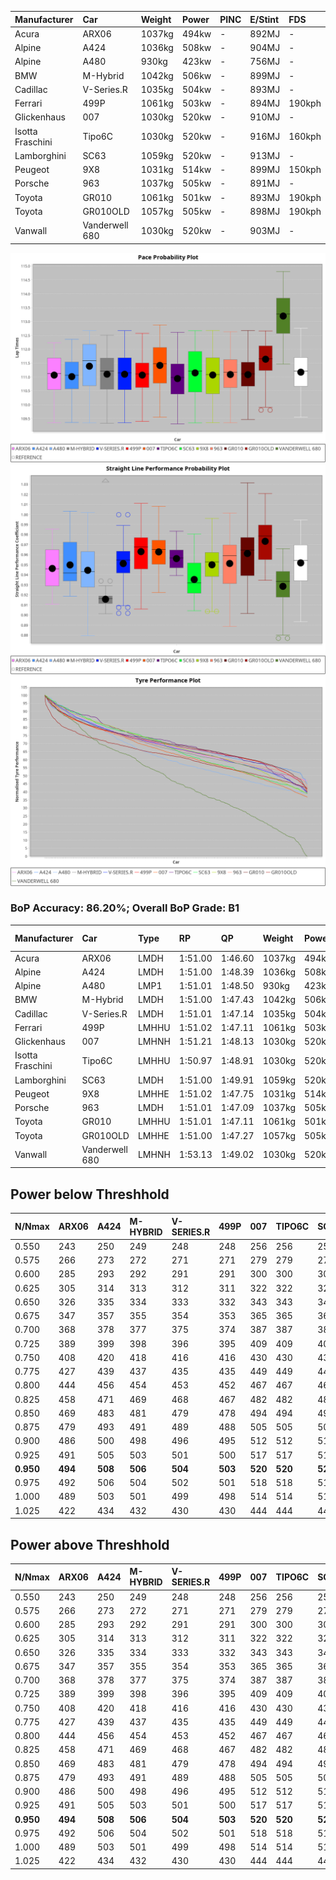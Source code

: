 | Manufacturer     | Car            | Weight | Power | PINC    | E/Stint | FDS     |
|:-|:-|:-|:-|:-|:-|:-|
| Acura            | ARX06          | 1037kg | 494kw |    -    | 892MJ   |    -    |
| Alpine           | A424           | 1036kg | 508kw |    -    | 904MJ   |    -    |
| Alpine           | A480           | 930kg  | 423kw |    -    | 756MJ   |    -    |
| BMW              | M-Hybrid       | 1042kg | 506kw |    -    | 899MJ   |    -    |
| Cadillac         | V-Series.R     | 1035kg | 504kw |    -    | 893MJ   |    -    |
| Ferrari          | 499P           | 1061kg | 503kw |    -    | 894MJ   | 190kph  |
| Glickenhaus      | 007            | 1030kg | 520kw |    -    | 910MJ   |    -    |
| Isotta Fraschini | Tipo6C         | 1030kg | 520kw |    -    | 916MJ   | 160kph  |
| Lamborghini      | SC63           | 1059kg | 520kw |    -    | 913MJ   |    -    |
| Peugeot          | 9X8            | 1031kg | 514kw |    -    | 899MJ   | 150kph  |
| Porsche          | 963            | 1037kg | 505kw |    -    | 891MJ   |    -    |
| Toyota           | GR010          | 1061kg | 501kw |    -    | 893MJ   | 190kph  |
| Toyota           | GR010OLD       | 1057kg | 505kw |    -    | 898MJ   | 190kph  |
| Vanwall          | Vanderwell 680 | 1030kg | 520kw |    -    | 903MJ   |    -    |

![PACECHART](./IMG/AUTO.png)
![STRAIGHTLINEPERFORMANCECHART](./IMG/AUTO_sp.png)
![TYREPERFORMANCECHART](./IMG/AUTO_tw.png)

### BoP Accuracy: 86.20%; Overall BoP Grade: B1
| Manufacturer     | Car            | Type  | RP      | QP      | Weight | Power¹ | Threshhold | PINC    | Power² | E/Stint | AVG Vmax  | FDS     | RDLC | L/Stint | BOP-Grade | Model Accuracy | Model Points | Match%  |
|:-|:-|:-|:-|:-|:-|:-|:-|:-|:-|:-|:-|:-|:-|:-|:-|:-|:-|:-|
| Acura            | ARX06          | LMDH  | 1:51.00 | 1:46.60 | 1037kg | 494kw  | 0.0kph     |    -    | 494kw  |  892MJ  | 282.67kph |    -    | 1.02 | 33      | -B2       | 100.00%        | 995          | 84.67%  |
| Alpine           | A424           | LMDH  | 1:51.00 | 1:48.39 | 1036kg | 508kw  | 0.0kph     |    -    | 508kw  |  904MJ  | 284.22kph |    -    | 1.02 | 33      | +C2       | 100.00%        | 642          | 72.79%  |
| Alpine           | A480           | LMP1  | 1:51.01 | 1:48.50 |  930kg | 423kw  | 0.0kph     |    -    | 423kw  |  756MJ  | 281.95kph |    -    | 0.99 | 31      | ~A1       | 60.26%         | 849          | 100.00% |
| BMW              | M-Hybrid       | LMDH  | 1:51.00 | 1:47.43 | 1042kg | 506kw  | 0.0kph     |    -    | 506kw  |  899MJ  | 279.77kph |    -    | 1.02 | 33      | -A2       | 100.00%        | 1714         | 90.58%  |
| Cadillac         | V-Series.R     | LMDH  | 1:51.01 | 1:47.14 | 1035kg | 504kw  | 0.0kph     |    -    | 504kw  |  893MJ  | 283.75kph |    -    | 1.02 | 33      | -A2       | 98.95%         | 2271         | 94.85%  |
| Ferrari          | 499P           | LMHHU | 1:51.02 | 1:47.11 | 1061kg | 503kw  | 0.0kph     |    -    | 503kw  |  894MJ  | 284.99kph | 190kph  | 1.03 | 33      | -A2       | 99.93%         | 2718         | 92.51%  |
| Glickenhaus      | 007            | LMHNH | 1:51.21 | 1:48.13 | 1030kg | 520kw  | 0.0kph     |    -    | 520kw  |  910MJ  | 287.23kph |    -    | 0.96 | 33      | ~A1       | 96.34%         | 1634         | 100.00% |
| Isotta Fraschini | Tipo6C         | LMHHU | 1:50.97 | 1:48.91 | 1030kg | 520kw  | 0.0kph     |    -    | 520kw  |  916MJ  | 286.20kph | 160kph  | 1.08 | 33      | +C1       | 92.36%         | 133          | 76.65%  |
| Lamborghini      | SC63           | LMDH  | 1:51.00 | 1:49.91 | 1059kg | 520kw  | 0.0kph     |    -    | 520kw  |  913MJ  | 282.09kph |    -    | 1.03 | 33      | ~A1       | 96.54%         | 418          | 95.93%  |
| Peugeot          | 9X8            | LMHHE | 1:51.02 | 1:47.75 | 1031kg | 514kw  | 0.0kph     |    -    | 514kw  |  899MJ  | 284.09kph | 150kph  | 1.03 | 33      | ~A1       | 88.68%         | 2617         | 100.00% |
| Porsche          | 963            | LMDH  | 1:51.01 | 1:47.09 | 1037kg | 505kw  | 0.0kph     |    -    | 505kw  |  891MJ  | 284.19kph |    -    | 1.02 | 33      | -A2       | 99.98%         | 6168         | 93.72%  |
| Toyota           | GR010          | LMHHU | 1:51.01 | 1:47.11 | 1061kg | 501kw  | 0.0kph     |    -    | 501kw  |  893MJ  | 284.57kph | 190kph  | 1.03 | 33      | ~A1       | 98.53%         | 3557         | 95.25%  |
| Toyota           | GR010OLD       | LMHHE | 1:51.00 | 1:47.27 | 1057kg | 505kw  | 0.0kph     |    -    | 505kw  |  898MJ  | 286.78kph | 190kph  | 1.03 | 33      | ~A1       | 92.01%         | 1427         | 97.95%  |
| Vanwall          | Vanderwell 680 | LMHNH | 1:53.13 | 1:49.02 | 1030kg | 520kw  | 0.0kph     |    -    | 520kw  |  903MJ  | 281.34kph |    -    | 1.01 | 33      | +Ω1       | 94.62%         | 633          | 11.94%  |

## Power below Threshhold
| N/Nmax    | ARX06   | A424    | M-HYBRID | V-SERIES.R | 499P    | 007     | TIPO6C  | SC63    | 9X8     | 963     | GR010   | GR010OLD | VANDERWELL 680 | ​     | RPM      | A480    |
|:-|:-|:-|:-|:-|:-|:-|:-|:-|:-|:-|:-|:-|:-|:-|:-|:-|
|  0.550    |  243    |  250    |  249     |  248       |  248    |  256    |  256    |  256    |  253    |  249    |  247    |  249     |  256           |  ​    |   --     |   -     |
|  0.575    |  266    |  273    |  272     |  271       |  271    |  279    |  279    |  279    |  276    |  272    |  270    |  272     |  279           |  ​    |   --     |   -     |
|  0.600    |  285    |  293    |  292     |  291       |  291    |  300    |  300    |  300    |  297    |  292    |  290    |  292     |  300           |  ​    |   --     |   -     |
|  0.625    |  305    |  314    |  313     |  312       |  311    |  322    |  322    |  322    |  318    |  312    |  310    |  312     |  322           |  ​    |   --     |   -     |
|  0.650    |  326    |  335    |  334     |  333       |  332    |  343    |  343    |  343    |  339    |  333    |  331    |  333     |  343           |  ​    |   --     |   -     |
|  0.675    |  347    |  357    |  355     |  354       |  353    |  365    |  365    |  365    |  361    |  355    |  352    |  355     |  365           |  ​    |   --     |   -     |
|  0.700    |  368    |  378    |  377     |  375       |  374    |  387    |  387    |  387    |  383    |  376    |  373    |  376     |  387           |  ​    |   --     |   -     |
|  0.725    |  389    |  399    |  398     |  396       |  395    |  409    |  409    |  409    |  404    |  397    |  394    |  397     |  409           |  ​    |   --     |   -     |
|  0.750    |  408    |  420    |  418     |  416       |  416    |  430    |  430    |  430    |  425    |  417    |  414    |  417     |  430           |  ​    |   --     |   -     |
|  0.775    |  427    |  439    |  437     |  435       |  435    |  449    |  449    |  449    |  444    |  436    |  433    |  436     |  449           |  ​    |  5000    |  248    |
|  0.800    |  444    |  456    |  454     |  453       |  452    |  467    |  467    |  467    |  462    |  454    |  450    |  454     |  467           |  ​    |  5500    |  293    |
|  0.825    |  458    |  471    |  469     |  468       |  467    |  482    |  482    |  482    |  477    |  469    |  465    |  469     |  482           |  ​    |  6000    |  328    |
|  0.850    |  469    |  483    |  481     |  479       |  478    |  494    |  494    |  494    |  488    |  480    |  476    |  480     |  494           |  ​    |  6500    |  370    |
|  0.875    |  479    |  493    |  491     |  489       |  488    |  505    |  505    |  505    |  499    |  490    |  486    |  490     |  505           |  ​    |  7000    |  413    |
|  0.900    |  486    |  500    |  498     |  496       |  495    |  512    |  512    |  512    |  506    |  497    |  493    |  497     |  512           |  ​    |  7500    |  424    |
|  0.925    |  491    |  505    |  503     |  501       |  500    |  517    |  517    |  517    |  511    |  502    |  498    |  502     |  517           |  ​    |  8000    |  420    |
| **0.950** | **494** | **508** | **506**  | **504**    | **503** | **520** | **520** | **520** | **514** | **505** | **501** | **505**  | **520**        | **​** | **8500** | **423** |
|  0.975    |  492    |  506    |  504     |  502       |  501    |  518    |  518    |  518    |  512    |  503    |  499    |  503     |  518           |  ​    |  9000    |  212    |
|  1.000    |  489    |  503    |  501     |  499       |  498    |  514    |  514    |  514    |  508    |  500    |  496    |  500     |  514           |  ​    |   --     |   -     |
|  1.025    |  422    |  434    |  432     |  430       |  430    |  444    |  444    |  444    |  439    |  431    |  428    |  431     |  444           |  ​    |   --     |   -     |

## Power above Threshhold
| N/Nmax    | ARX06   | A424    | M-HYBRID | V-SERIES.R | 499P    | 007     | TIPO6C  | SC63    | 9X8     | 963     | GR010   | GR010OLD | VANDERWELL 680 | ​     | RPM      | A480    |
|:-|:-|:-|:-|:-|:-|:-|:-|:-|:-|:-|:-|:-|:-|:-|:-|:-|
|  0.550    |  243    |  250    |  249     |  248       |  248    |  256    |  256    |  256    |  253    |  249    |  247    |  249     |  256           |  ​    |   --     |   -     |
|  0.575    |  266    |  273    |  272     |  271       |  271    |  279    |  279    |  279    |  276    |  272    |  270    |  272     |  279           |  ​    |   --     |   -     |
|  0.600    |  285    |  293    |  292     |  291       |  291    |  300    |  300    |  300    |  297    |  292    |  290    |  292     |  300           |  ​    |   --     |   -     |
|  0.625    |  305    |  314    |  313     |  312       |  311    |  322    |  322    |  322    |  318    |  312    |  310    |  312     |  322           |  ​    |   --     |   -     |
|  0.650    |  326    |  335    |  334     |  333       |  332    |  343    |  343    |  343    |  339    |  333    |  331    |  333     |  343           |  ​    |   --     |   -     |
|  0.675    |  347    |  357    |  355     |  354       |  353    |  365    |  365    |  365    |  361    |  355    |  352    |  355     |  365           |  ​    |   --     |   -     |
|  0.700    |  368    |  378    |  377     |  375       |  374    |  387    |  387    |  387    |  383    |  376    |  373    |  376     |  387           |  ​    |   --     |   -     |
|  0.725    |  389    |  399    |  398     |  396       |  395    |  409    |  409    |  409    |  404    |  397    |  394    |  397     |  409           |  ​    |   --     |   -     |
|  0.750    |  408    |  420    |  418     |  416       |  416    |  430    |  430    |  430    |  425    |  417    |  414    |  417     |  430           |  ​    |   --     |   -     |
|  0.775    |  427    |  439    |  437     |  435       |  435    |  449    |  449    |  449    |  444    |  436    |  433    |  436     |  449           |  ​    |  5000    |  248    |
|  0.800    |  444    |  456    |  454     |  453       |  452    |  467    |  467    |  467    |  462    |  454    |  450    |  454     |  467           |  ​    |  5500    |  293    |
|  0.825    |  458    |  471    |  469     |  468       |  467    |  482    |  482    |  482    |  477    |  469    |  465    |  469     |  482           |  ​    |  6000    |  328    |
|  0.850    |  469    |  483    |  481     |  479       |  478    |  494    |  494    |  494    |  488    |  480    |  476    |  480     |  494           |  ​    |  6500    |  370    |
|  0.875    |  479    |  493    |  491     |  489       |  488    |  505    |  505    |  505    |  499    |  490    |  486    |  490     |  505           |  ​    |  7000    |  413    |
|  0.900    |  486    |  500    |  498     |  496       |  495    |  512    |  512    |  512    |  506    |  497    |  493    |  497     |  512           |  ​    |  7500    |  424    |
|  0.925    |  491    |  505    |  503     |  501       |  500    |  517    |  517    |  517    |  511    |  502    |  498    |  502     |  517           |  ​    |  8000    |  420    |
| **0.950** | **494** | **508** | **506**  | **504**    | **503** | **520** | **520** | **520** | **514** | **505** | **501** | **505**  | **520**        | **​** | **8500** | **423** |
|  0.975    |  492    |  506    |  504     |  502       |  501    |  518    |  518    |  518    |  512    |  503    |  499    |  503     |  518           |  ​    |  9000    |  212    |
|  1.000    |  489    |  503    |  501     |  499       |  498    |  514    |  514    |  514    |  508    |  500    |  496    |  500     |  514           |  ​    |   --     |   -     |
|  1.025    |  422    |  434    |  432     |  430       |  430    |  444    |  444    |  444    |  439    |  431    |  428    |  431     |  444           |  ​    |   --     |   -     |
